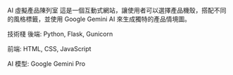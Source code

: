 AI 虛擬產品陳列室
這是一個互動式網站，讓使用者可以選擇產品機殼，搭配不同的風格標籤，並使用 Google Gemini AI 來生成獨特的產品情境圖。

技術棧
後端: Python, Flask, Gunicorn

前端: HTML, CSS, JavaScript

AI 模型: Google Gemini Pro